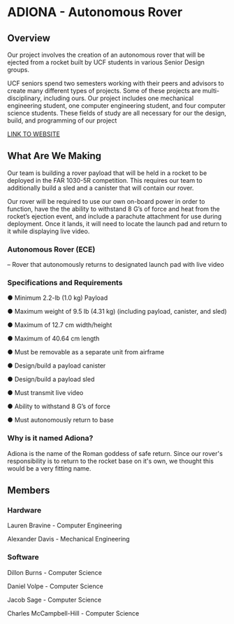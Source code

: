 # ADIONA - Autonomous Rover

## Overview

Our project involves the creation of an autonomous rover that will be ejected from a rocket built by UCF students in various Senior Design groups. 

UCF seniors spend two semesters working with their peers and advisors to create many different types of projects. Some of these projects are multi-disciplinary, including ours. Our project includes one mechanical engineering student, one computer engineering student, and four computer science students. These fields of study are all necessary for our the design, build, and programming of our project

[LINK TO WEBSITE](https://adionarover.wixsite.com/ucfseniordesign)

## What Are We Making

Our team is building a rover payload that will be held in a rocket to be deployed in the FAR 1030-5R competition. This requires our team to additionally build a sled and a canister that will contain our rover. 

Our rover will be required to use our own on-board power in order to function, have the the ability to withstand 8 G’s of force and heat from the rocket’s ejection event, and include a parachute attachment for use during deployment. Once it lands, it will need to locate the launch pad and return to it while displaying live video.

### Autonomous Rover (ECE)

– Rover that autonomously returns to designated launch pad with live
video

### Specifications and Requirements 

● Minimum 2.2-lb (1.0 kg) Payload

● Maximum weight of 9.5 lb (4.31 kg) (including payload, canister, and sled) 

● Maximum of 12.7 cm width/height

● Maximum of 40.64 cm length  

● Must be removable as a separate unit from airframe 

● Design/build a payload canister 

● Design/build a payload sled 

● Must transmit live video 

● Ability to withstand 8 G’s of force 

● Must autonomously return to base

### Why is it named Adiona? 

Adiona is the name of the Roman goddess of safe return. Since our rover's responsibility is to return to the rocket base on it's own, we thought this would be a very fitting name.

## Members

### Hardware

Lauren Bravine - Computer Engineering

Alexander Davis - Mechanical Engineering

### Software

Dillon Burns - Computer Science

Daniel Volpe - Computer Science

Jacob Sage - Computer Science

Charles McCampbell-Hill - Computer Science

